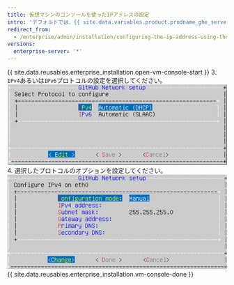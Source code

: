 ```yaml
---
title: 仮想マシンのコンソールを使ったIPアドレスの設定
intro: 'デフォルトでは、{{ site.data.variables.product.prodname_ghe_server }} は動的ホスト構成プロトコル (DHCP) を通じてネットワーク設定を取得します。 利用するプラットフォームでサポートされている場合、あるいはDHCPが利用できない場合、ネットワーク設定を仮想マシンのコンソールを使って設定することもできます。'
redirect_from:
  - /enterprise/admin/installation/configuring-the-ip-address-using-the-virtual-machine-console
versions:
  enterprise-server: '*'
---
```


{{ site.data.reusables.enterprise_installation.open-vm-console-start }}
3. `IPv4`あるいは`IPv6`プロトコルの設定を選択してください。 ![IPv4 または IPv6 プロトコルを選択するためのオプション](/assets/images/enterprise/network-configuration/IPv4-or-IPv6-protocol.png)
4. 選択したプロトコルのオプションを設定してください。 ![IP プロトコルオプションのメニュー](/assets/images/enterprise/network-configuration/network-settings-selection.png)
{{ site.data.reusables.enterprise_installation.vm-console-done }}
